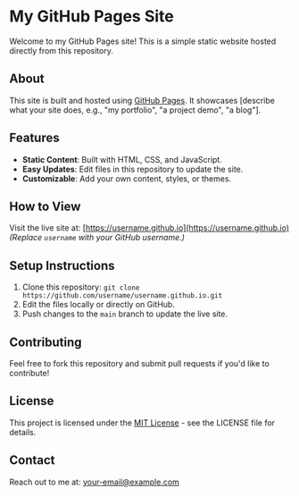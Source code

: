 # My GitHub Pages Site

Welcome to my GitHub Pages site! This is a simple static website hosted directly from this repository.

## About
This site is built and hosted using [GitHub Pages](https://pages.github.com/). It showcases [describe what your site does, e.g., "my portfolio", "a project demo", "a blog"].

## Features
- **Static Content**: Built with HTML, CSS, and JavaScript.
- **Easy Updates**: Edit files in this repository to update the site.
- **Customizable**: Add your own content, styles, or themes.

## How to View
Visit the live site at: [https://username.github.io](https://username.github.io)  
*(Replace `username` with your GitHub username.)*

## Setup Instructions
1. Clone this repository: `git clone https://github.com/username/username.github.io.git`
2. Edit the files locally or directly on GitHub.
3. Push changes to the `main` branch to update the live site.

## Contributing
Feel free to fork this repository and submit pull requests if you'd like to contribute!

## License
This project is licensed under the [MIT License](LICENSE) - see the LICENSE file for details.

## Contact
Reach out to me at: [your-email@example.com](mailto:your-email@example.com)
